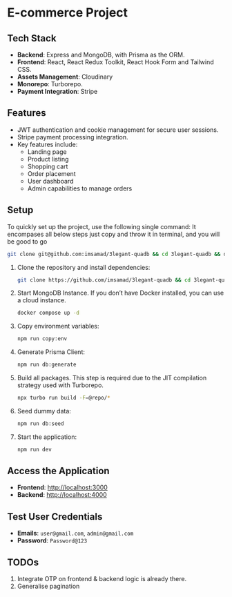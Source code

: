 # E-commerce Project

## Tech Stack

- **Backend**: Express and MongoDB, with Prisma as the ORM.
- **Frontend**: React, React Redux Toolkit, React Hook Form and Tailwind CSS.
- **Assets Management**: Cloudinary
- **Monorepo**: Turborepo.
- **Payment Integration**: Stripe

## Features

- JWT authentication and cookie management for secure user sessions.
- Stripe payment processing integration.
- Key features include:
  - Landing page
  - Product listing
  - Shopping cart
  - Order placement
  - User dashboard
  - Admin capabilities to manage orders

## Setup

To quickly set up the project, use the following single command:
It encompases all below steps just copy and throw it in terminal, and you will be good to go

```sh
git clone git@github.com:imsamad/3legant-quadb && cd 3legant-quadb && docker compose up -d && npm i && npm run copy:env && npm run db:generate && npx turbo run build -F=@repo/* && npm run db:seed && npm run dev
```

1. Clone the repository and install dependencies:

   ```sh
   git clone https://github.com/imsamad/3legant-quadb && cd 3legant-quadb && npm install
   ```

2. Start MongoDB Instance. If you don’t have Docker installed, you can use a cloud instance.

   ```sh
   docker compose up -d
   ```

3. Copy environment variables:

   ```sh
   npm run copy:env
   ```

4. Generate Prisma Client:

   ```sh
   npm run db:generate
   ```

5. Build all packages. This step is required due to the JIT compilation strategy used with Turborepo.

   ```sh
   npx turbo run build -F=@repo/*
   ```

6. Seed dummy data:

   ```sh
   npm run db:seed
   ```

7. Start the application:

   ```sh
   npm run dev
   ```

## Access the Application

- **Frontend**: [http://localhost:3000](http://localhost:3000)
- **Backend**: [http://localhost:4000](http://localhost:4000)

## Test User Credentials

- **Emails**: `user@gmail.com`, `admin@gmail.com`
- **Password**: `Password@123`

## TODOs

1. Integrate OTP on frontend & backend logic is already there.
2. Generalise pagination
